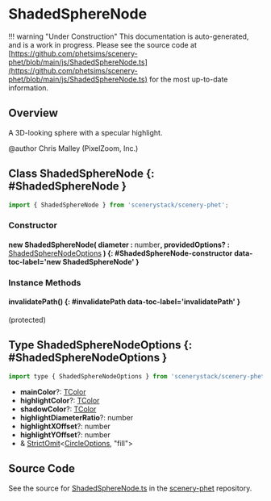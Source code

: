 # ShadedSphereNode

!!! warning "Under Construction"
    This documentation is auto-generated, and is a work in progress. Please see the source code at
    [https://github.com/phetsims/scenery-phet/blob/main/js/ShadedSphereNode.ts](https://github.com/phetsims/scenery-phet/blob/main/js/ShadedSphereNode.ts) for the most up-to-date information.

## Overview

A 3D-looking sphere with a specular highlight.

@author Chris Malley (PixelZoom, Inc.)

## Class ShadedSphereNode {: #ShadedSphereNode }


```js
import { ShadedSphereNode } from 'scenerystack/scenery-phet';
```
### Constructor

#### new ShadedSphereNode( diameter : <span style="font-weight: 400;"><span style="color: hsla(calc(var(--md-hue) + 180deg),80%,40%,1);">number</span></span>, providedOptions? : <span style="font-weight: 400;">[ShadedSphereNodeOptions](../scenery-phet/ShadedSphereNode.md#ShadedSphereNodeOptions)</span> ) {: #ShadedSphereNode-constructor data-toc-label='new ShadedSphereNode' }

### Instance Methods

#### invalidatePath() {: #invalidatePath data-toc-label='invalidatePath' }

(protected)



## Type ShadedSphereNodeOptions {: #ShadedSphereNodeOptions }


```js
import type { ShadedSphereNodeOptions } from 'scenerystack/scenery-phet';
```


- **mainColor**?: [TColor](../scenery/TColor.md)
- **highlightColor**?: [TColor](../scenery/TColor.md)
- **shadowColor**?: [TColor](../scenery/TColor.md)
- **highlightDiameterRatio**?: <span style="color: hsla(calc(var(--md-hue) + 180deg),80%,40%,1);">number</span>
- **highlightXOffset**?: <span style="color: hsla(calc(var(--md-hue) + 180deg),80%,40%,1);">number</span>
- **highlightYOffset**?: <span style="color: hsla(calc(var(--md-hue) + 180deg),80%,40%,1);">number</span>
- &amp; [StrictOmit](../phet-core/StrictOmit.md)&lt;[CircleOptions](../scenery/Circle.md#CircleOptions), "fill"&gt;




## Source Code

See the source for [ShadedSphereNode.ts](https://github.com/phetsims/scenery-phet/blob/main/js/ShadedSphereNode.ts) in the [scenery-phet](https://github.com/phetsims/scenery-phet) repository.
